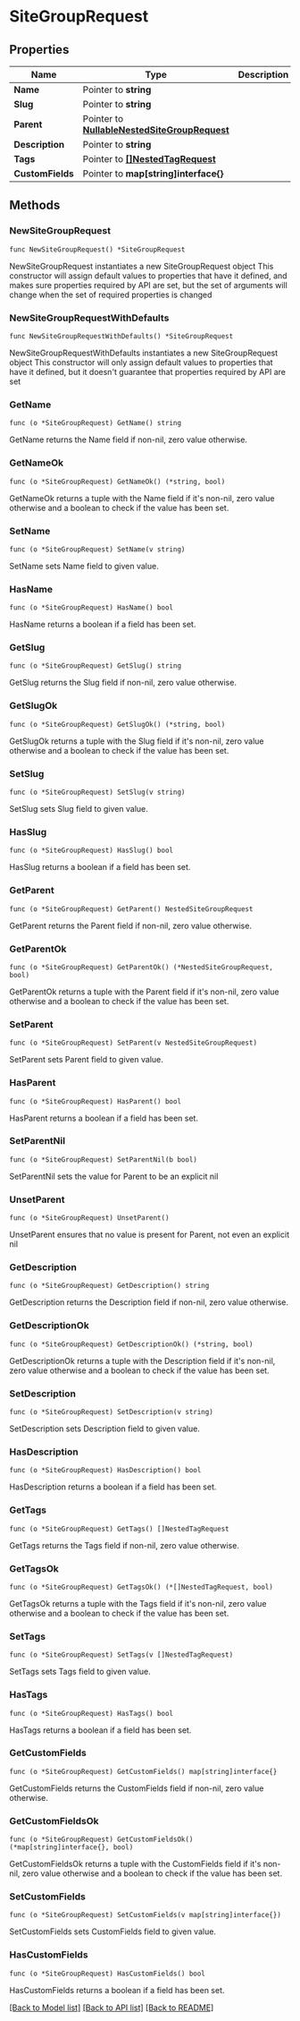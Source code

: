 # SiteGroupRequest

## Properties

Name | Type | Description | Notes
------------ | ------------- | ------------- | -------------
**Name** | Pointer to **string** |  | [optional] 
**Slug** | Pointer to **string** |  | [optional] 
**Parent** | Pointer to [**NullableNestedSiteGroupRequest**](NestedSiteGroupRequest.md) |  | [optional] 
**Description** | Pointer to **string** |  | [optional] 
**Tags** | Pointer to [**[]NestedTagRequest**](NestedTagRequest.md) |  | [optional] 
**CustomFields** | Pointer to **map[string]interface{}** |  | [optional] 

## Methods

### NewSiteGroupRequest

`func NewSiteGroupRequest() *SiteGroupRequest`

NewSiteGroupRequest instantiates a new SiteGroupRequest object
This constructor will assign default values to properties that have it defined,
and makes sure properties required by API are set, but the set of arguments
will change when the set of required properties is changed

### NewSiteGroupRequestWithDefaults

`func NewSiteGroupRequestWithDefaults() *SiteGroupRequest`

NewSiteGroupRequestWithDefaults instantiates a new SiteGroupRequest object
This constructor will only assign default values to properties that have it defined,
but it doesn't guarantee that properties required by API are set

### GetName

`func (o *SiteGroupRequest) GetName() string`

GetName returns the Name field if non-nil, zero value otherwise.

### GetNameOk

`func (o *SiteGroupRequest) GetNameOk() (*string, bool)`

GetNameOk returns a tuple with the Name field if it's non-nil, zero value otherwise
and a boolean to check if the value has been set.

### SetName

`func (o *SiteGroupRequest) SetName(v string)`

SetName sets Name field to given value.

### HasName

`func (o *SiteGroupRequest) HasName() bool`

HasName returns a boolean if a field has been set.

### GetSlug

`func (o *SiteGroupRequest) GetSlug() string`

GetSlug returns the Slug field if non-nil, zero value otherwise.

### GetSlugOk

`func (o *SiteGroupRequest) GetSlugOk() (*string, bool)`

GetSlugOk returns a tuple with the Slug field if it's non-nil, zero value otherwise
and a boolean to check if the value has been set.

### SetSlug

`func (o *SiteGroupRequest) SetSlug(v string)`

SetSlug sets Slug field to given value.

### HasSlug

`func (o *SiteGroupRequest) HasSlug() bool`

HasSlug returns a boolean if a field has been set.

### GetParent

`func (o *SiteGroupRequest) GetParent() NestedSiteGroupRequest`

GetParent returns the Parent field if non-nil, zero value otherwise.

### GetParentOk

`func (o *SiteGroupRequest) GetParentOk() (*NestedSiteGroupRequest, bool)`

GetParentOk returns a tuple with the Parent field if it's non-nil, zero value otherwise
and a boolean to check if the value has been set.

### SetParent

`func (o *SiteGroupRequest) SetParent(v NestedSiteGroupRequest)`

SetParent sets Parent field to given value.

### HasParent

`func (o *SiteGroupRequest) HasParent() bool`

HasParent returns a boolean if a field has been set.

### SetParentNil

`func (o *SiteGroupRequest) SetParentNil(b bool)`

 SetParentNil sets the value for Parent to be an explicit nil

### UnsetParent
`func (o *SiteGroupRequest) UnsetParent()`

UnsetParent ensures that no value is present for Parent, not even an explicit nil
### GetDescription

`func (o *SiteGroupRequest) GetDescription() string`

GetDescription returns the Description field if non-nil, zero value otherwise.

### GetDescriptionOk

`func (o *SiteGroupRequest) GetDescriptionOk() (*string, bool)`

GetDescriptionOk returns a tuple with the Description field if it's non-nil, zero value otherwise
and a boolean to check if the value has been set.

### SetDescription

`func (o *SiteGroupRequest) SetDescription(v string)`

SetDescription sets Description field to given value.

### HasDescription

`func (o *SiteGroupRequest) HasDescription() bool`

HasDescription returns a boolean if a field has been set.

### GetTags

`func (o *SiteGroupRequest) GetTags() []NestedTagRequest`

GetTags returns the Tags field if non-nil, zero value otherwise.

### GetTagsOk

`func (o *SiteGroupRequest) GetTagsOk() (*[]NestedTagRequest, bool)`

GetTagsOk returns a tuple with the Tags field if it's non-nil, zero value otherwise
and a boolean to check if the value has been set.

### SetTags

`func (o *SiteGroupRequest) SetTags(v []NestedTagRequest)`

SetTags sets Tags field to given value.

### HasTags

`func (o *SiteGroupRequest) HasTags() bool`

HasTags returns a boolean if a field has been set.

### GetCustomFields

`func (o *SiteGroupRequest) GetCustomFields() map[string]interface{}`

GetCustomFields returns the CustomFields field if non-nil, zero value otherwise.

### GetCustomFieldsOk

`func (o *SiteGroupRequest) GetCustomFieldsOk() (*map[string]interface{}, bool)`

GetCustomFieldsOk returns a tuple with the CustomFields field if it's non-nil, zero value otherwise
and a boolean to check if the value has been set.

### SetCustomFields

`func (o *SiteGroupRequest) SetCustomFields(v map[string]interface{})`

SetCustomFields sets CustomFields field to given value.

### HasCustomFields

`func (o *SiteGroupRequest) HasCustomFields() bool`

HasCustomFields returns a boolean if a field has been set.


[[Back to Model list]](../README.md#documentation-for-models) [[Back to API list]](../README.md#documentation-for-api-endpoints) [[Back to README]](../README.md)


